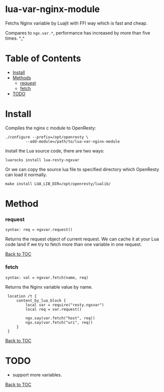 lua-var-nginx-module
====================

Fetchs Nginx variable by Luajit with FFI way which is fast and cheap.

Compares to `ngx.var.*`, performance has increased by more than five times. ^_^


Table of Contents
=================
* [Install](#install)
* [Methods](#methods)
    * [request](#request)
    * [fetch](#fetch)
* [TODO](#todo)


Install
=======

Compiles the nginx c module to OpenResty:

```shell
./configure --prefix=/opt/openresty \
         --add-module=/path/to/lua-var-nginx-module
```

Install the Lua source code, there are two ways:

```shell
luarocks install lua-resty-ngxvar
```

Or we can copy the source lua file to specified directory which OpenResty can
load it normally.

```shell
make install LUA_LIB_DIR=/opt/openresty/lualib/
```

Method
======

### request

`syntax: req = ngxvar.request()`

Returns the request object of current request. We can cache it at your Lua code
land if we try to fetch more than one variable in one request.

[Back to TOC](#table-of-contents)

### fetch

`syntax: val = ngxvar.fetch(name, req)`

Returns the Nginx variable value by name.

```nginx
 location /t {
     content_by_lua_block {
         local var = require("resty.ngxvar")
         local req = var.request()

         ngx.say(var.fetch("host", req))
         ngx.say(var.fetch("uri", req))
     }
 }
```

[Back to TOC](#table-of-contents)

TODO
====

* support more variables.

[Back to TOC](#table-of-contents)
